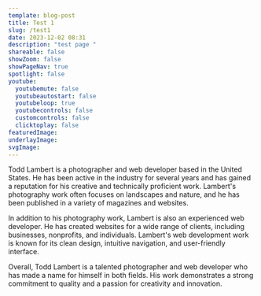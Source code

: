 ```yaml
---
template: blog-post
title: Test 1
slug: /test1
date: 2023-12-02 08:31
description: "test page "
shareable: false
showZoom: false
showPageNav: true
spotlight: false
youtube:
  youtubemute: false
  youtubeautostart: false
  youtubeloop: true
  youtubecontrols: false
  customcontrols: false
  clicktoplay: false
featuredImage: 
underlayImage: 
svgImage: 
---
```

Todd Lambert is a photographer and web developer based in the United States. He has been active in the industry for several years and has gained a reputation for his creative and technically proficient work. Lambert's photography work often focuses on landscapes and nature, and he has been published in a variety of magazines and websites.



In addition to his photography work, Lambert is also an experienced web developer. He has created websites for a wide range of clients, including businesses, nonprofits, and individuals. Lambert's web development work is known for its clean design, intuitive navigation, and user-friendly interface.



Overall, Todd Lambert is a talented photographer and web developer who has made a name for himself in both fields. His work demonstrates a strong commitment to quality and a passion for creativity and innovation.